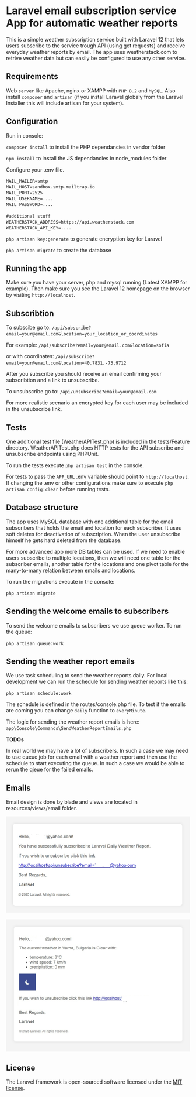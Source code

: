 # Laravel email subscription service App for automatic weather reports

This is a simple weather subscription service built with Laravel 12 that lets users subscribe to the service trough API (using get requests) and receive everyday weather reports by email. The app uses weatherstack.com to retrive weather data but can easily be configured to use any other service.

## Requirements

Web `server` like Apache, nginx or XAMPP with `PHP 8.2` and `MySQL`. Also install `composer` and `artisan` (if you install Laravel globaly from the Laravel Installer this will include artisan for your system).

## Configuration

Run in console:

`composer install` to install the PHP dependancies in vendor folder

`npm install` to install the JS dependancies in node_modules folder

Configure your .env file.

```
MAIL_MAILER=smtp
MAIL_HOST=sandbox.smtp.mailtrap.io
MAIL_PORT=2525
MAIL_USERNAME=....
MAIL_PASSWORD=....

#additional stuff
WEATHERSTACK_ADDRESS=https://api.weatherstack.com
WEATHERSTACK_API_KEY=....
```

`php artisan key:generate` to generate encryption key for Laravel

`php artisan migrate` to create the database

## Running the app

Make sure you have your server, php and mysql running (Latest XAMPP for example). Then make sure you see the Laravel 12 homepage on the browser by visiting `http://localhost`.

## Subscribtion

To subscibe go to: `/api/subscribe?email=your@email.com&location=your_location_or_coordinates`

For example: `/api/subscribe?email=your@email.com&location=sofia`

or with coordinates: `/api/subscribe?email=your@email.com&location=40.7831,-73.9712`

After you subscribe you should receive an email confirming your subscribtion and a link to unsubscribe.

To unsubscribe go to: `/api/unsubscribe?email=your@email.com`

For more realistic scenario an encrypted key for each user may be included in the unsubscribe link.

## Tests

One additional test file (WeatherAPITest.php) is included in the tests/Feature directory. WeatherAPITest.php does HTTP tests for the API subscribe and unsubscribe endpoints using PHPUnit.

To run the tests execute `php artisan test` in the console.

For tests to pass the `APP_URL` .env variable should point to `http://localhost`. If changing the .env or other configurations make sure to execute `php artisan config:clear` before running tests.

## Database structure

The app uses MySQL database with one additional table for the email subscribers that holds the email and location for each subscriber. It uses soft deletes for deactivation of subscription. When the user unsubscribe himself he gets hard deleted from the database. 

For more advanced app more DB tables can be used. If we need to enable users subscribe to multiple locations, then we will need one table for the subscriber emails, another table for the locations and one pivot table for the many-to-many relation between emails and locations. 

To run the migrations execute in the console:

`php artisan migrate`

## Sending the welcome emails to subscribers

To send the welcome emails to subscribers we use queue worker. To run the queue:

`php artisan queue:work`

## Sending the weather report emails

We use task scheduling to send the weather reports daily. For local development we can run the schedule for sending weather reports like this:

`php artisan schedule:work`

The schedule is defined in the routes/console.php file. To test if the emails are coming you can change `daily` function to `everyMinute`.

The logic for sending the weather report emails is here: `app\Console\Commands\SendWeatherReportEmails.php`

**TODOs**

In real world we may have a lot of subscribers. In such a case we may need to use queue job for each email with a weather report and then use the schedule to start executing the queue. In such a case we would be able to rerun the qieue for the failed emails.

## Emails

Email design is done by blade and views are located in resources/views/email folder.

![Welcome email](email-screenshot.jpg)

![Weather Report email](weather-report-email-screenshot.jpg)

## License

The Laravel framework is open-sourced software licensed under the [MIT license](https://opensource.org/licenses/MIT).

